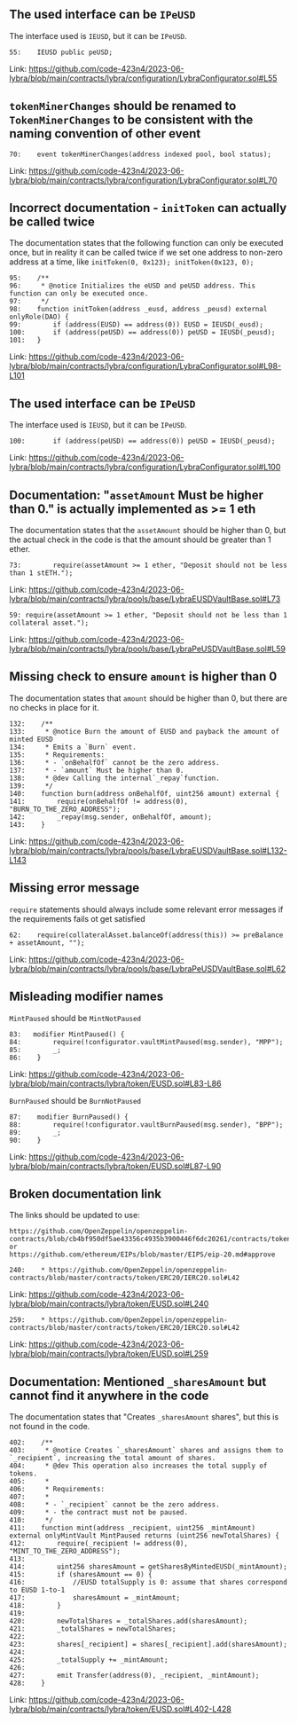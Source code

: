 ## The used interface can be `IPeUSD`

The interface used is `IEUSD`, but it can be `IPeUSD`.

```
55:    IEUSD public peUSD;
```

Link: https://github.com/code-423n4/2023-06-lybra/blob/main/contracts/lybra/configuration/LybraConfigurator.sol#L55

## `tokenMinerChanges` should be renamed to `TokenMinerChanges` to be consistent with the naming convention of other event


```
70:    event tokenMinerChanges(address indexed pool, bool status);
```
Link: https://github.com/code-423n4/2023-06-lybra/blob/main/contracts/lybra/configuration/LybraConfigurator.sol#L70

## Incorrect documentation - `initToken` can actually be called twice

The documentation states that the following function can only be executed once, but in reality it can be called twice if we set one address to non-zero address at a time, like `initToken(0, 0x123); initToken(0x123, 0);`

```
95:    /**
96:     * @notice Initializes the eUSD and peUSD address. This function can only be executed once.
97:     */
98:    function initToken(address _eusd, address _peusd) external onlyRole(DAO) {
99:        if (address(EUSD) == address(0)) EUSD = IEUSD(_eusd);
100:       if (address(peUSD) == address(0)) peUSD = IEUSD(_peusd);
101:   }
```

Link: https://github.com/code-423n4/2023-06-lybra/blob/main/contracts/lybra/configuration/LybraConfigurator.sol#L98-L101

## The used interface can be `IPeUSD`

The interface used is `IEUSD`, but it can be `IPeUSD`.

```
100:       if (address(peUSD) == address(0)) peUSD = IEUSD(_peusd);
```

Link: https://github.com/code-423n4/2023-06-lybra/blob/main/contracts/lybra/configuration/LybraConfigurator.sol#L100

## Documentation: "`assetAmount` Must be higher than 0." is actually implemented as >= 1 eth

The documentation states that the `assetAmount` should be higher than 0, but the actual check in the code is that the amount should be greater than 1 ether.

```
73:        require(assetAmount >= 1 ether, "Deposit should not be less than 1 stETH.");
```

Link: https://github.com/code-423n4/2023-06-lybra/blob/main/contracts/lybra/pools/base/LybraEUSDVaultBase.sol#L73

```
59: require(assetAmount >= 1 ether, "Deposit should not be less than 1 collateral asset.");
```

Link: https://github.com/code-423n4/2023-06-lybra/blob/main/contracts/lybra/pools/base/LybraPeUSDVaultBase.sol#L59

## Missing check to ensure `amount` is higher than 0

The documentation states that `amount` should be higher than 0, but there are no checks in place for it.

```
132:    /**
133:     * @notice Burn the amount of EUSD and payback the amount of minted EUSD
134:     * Emits a `Burn` event.
135:     * Requirements:
136:     * - `onBehalfOf` cannot be the zero address.
137:     * - `amount` Must be higher than 0.
138:     * @dev Calling the internal`_repay`function.
139:     */
140:    function burn(address onBehalfOf, uint256 amount) external {
141:        require(onBehalfOf != address(0), "BURN_TO_THE_ZERO_ADDRESS");
142:        _repay(msg.sender, onBehalfOf, amount);
143:    }
```

Link: https://github.com/code-423n4/2023-06-lybra/blob/main/contracts/lybra/pools/base/LybraEUSDVaultBase.sol#L132-L143

## Missing error message

`require` statements should always include some relevant error messages if the requirements fails ot get satisfied

```
62:    require(collateralAsset.balanceOf(address(this)) >= preBalance + assetAmount, "");
```

Link: https://github.com/code-423n4/2023-06-lybra/blob/main/contracts/lybra/pools/base/LybraPeUSDVaultBase.sol#L62

## Misleading modifier names

`MintPaused` should be `MintNotPaused`

```
83:   modifier MintPaused() {
84:        require(!configurator.vaultMintPaused(msg.sender), "MPP");
85:        _;
86:    }
```

Link: https://github.com/code-423n4/2023-06-lybra/blob/main/contracts/lybra/token/EUSD.sol#L83-L86

`BurnPaused` should be `BurnNotPaused`
```
87:    modifier BurnPaused() {
88:        require(!configurator.vaultBurnPaused(msg.sender), "BPP");
89:        _;
90:    }
```

Link: https://github.com/code-423n4/2023-06-lybra/blob/main/contracts/lybra/token/EUSD.sol#L87-L90

## Broken documentation link

The links should be updated to use:
```
https://github.com/OpenZeppelin/openzeppelin-contracts/blob/cb4bf950df5ae43356c4935b3900446f6dc20261/contracts/token/ERC20/IERC20.sol#L62
or
https://github.com/ethereum/EIPs/blob/master/EIPS/eip-20.md#approve
```

```
240:    * https://github.com/OpenZeppelin/openzeppelin-contracts/blob/master/contracts/token/ERC20/IERC20.sol#L42
```

Link: https://github.com/code-423n4/2023-06-lybra/blob/main/contracts/lybra/token/EUSD.sol#L240

```
259:    * https://github.com/OpenZeppelin/openzeppelin-contracts/blob/master/contracts/token/ERC20/IERC20.sol#L42
```

Link: https://github.com/code-423n4/2023-06-lybra/blob/main/contracts/lybra/token/EUSD.sol#L259

## Documentation: Mentioned `_sharesAmount` but cannot find it anywhere in the code

The documentation states that "Creates `_sharesAmount` shares", but this is not found in the code.

```
402:    /**
403:     * @notice Creates `_sharesAmount` shares and assigns them to `_recipient`, increasing the total amount of shares.
404:     * @dev This operation also increases the total supply of tokens.
405:     *
406:     * Requirements:
407:     *
408:     * - `_recipient` cannot be the zero address.
409:     * - the contract must not be paused.
410:     */
411:    function mint(address _recipient, uint256 _mintAmount) external onlyMintVault MintPaused returns (uint256 newTotalShares) {
412:        require(_recipient != address(0), "MINT_TO_THE_ZERO_ADDRESS");
413:
414:        uint256 sharesAmount = getSharesByMintedEUSD(_mintAmount);
415:        if (sharesAmount == 0) {
416:            //EUSD totalSupply is 0: assume that shares correspond to EUSD 1-to-1
417:            sharesAmount = _mintAmount;
418:        }
419:
420:        newTotalShares = _totalShares.add(sharesAmount);
421:        _totalShares = newTotalShares;
422:
423:        shares[_recipient] = shares[_recipient].add(sharesAmount);
424:
425:        _totalSupply += _mintAmount;
426:
427:        emit Transfer(address(0), _recipient, _mintAmount);
428:    }
```

Link: https://github.com/code-423n4/2023-06-lybra/blob/main/contracts/lybra/token/EUSD.sol#L402-L428